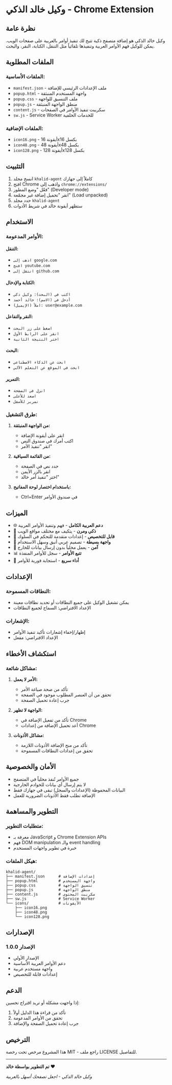 # وكيل خالد الذكي - Chrome Extension

## نظرة عامة
وكيل خالد الذكي هو إضافة متصفح ذكية تتيح لك تنفيذ أوامر بالعربية على صفحات الويب. يمكن للوكيل فهم الأوامر العربية وتنفيذها تلقائياً مثل التنقل، الكتابة، النقر، والبحث.

## الملفات المطلوبة

### الملفات الأساسية:
- `manifest.json` - ملف الإعدادات الرئيسي للإضافة
- `popup.html` - واجهة المستخدم المنبثقة
- `popup.css` - ملف التنسيق للواجهة
- `popup.js` - منطق الواجهة المنبثقة
- `content.js` - سكريبت تنفيذ الأوامر في الصفحات
- `sw.js` - Service Worker للخدمات الخلفية

### الملفات الإضافية:
- `icon16.png` - أيقونة 16x16 بكسل
- `icon48.png` - أيقونة 48x48 بكسل
- `icon128.png` - أيقونة 128x128 بكسل

## التثبيت

1. انسخ مجلد `khalid-agent` كاملاً إلى جهازك
2. افتح Chrome واذهب إلى `chrome://extensions/`
3. فعّل "وضع المطور" (Developer mode)
4. انقر "تحميل إضافة غير مجمّعة" (Load unpacked)
5. حدد مجلد `khalid-agent`
6. ستظهر أيقونة خالد في شريط الأدوات

## الاستخدام

### الأوامر المدعومة:

#### التنقل:
- `اذهب إلى google.com`
- `افتح youtube.com`
- `انتقل إلى github.com`

#### الكتابة والإدخال:
- `اكتب في (البحث): وكيل ذكي`
- `أدخل في (الاسم): خالد أحمد`
- `املأ (الإيميل): user@example.com`

#### النقر والتفاعل:
- `اضغط على زر البحث`
- `انقر على الرابط الأول`
- `اختر النتيجة الثانية`

#### البحث:
- `ابحث عن الذكاء الاصطناعي`
- `ابحث في الموقع عن التعلم الآلي`

#### التمرير:
- `انزل في الصفحة`
- `اصعد للأعلى`
- `تمرير للأسفل`

### طرق التشغيل:

1. **من الواجهة المنبثقة:**
   - انقر على أيقونة الإضافة
   - اكتب أمرك في صندوق النص
   - انقر "تنفيذ الأمر"

2. **من القائمة السياقية:**
   - حدد نص في الصفحة
   - انقر بالزر الأيمن
   - اختر "تنفيذ أمر خالد"

3. **باستخدام اختصار لوحة المفاتيح:**
   - Ctrl+Enter في صندوق الأوامر

## الميزات

- 🌐 **دعم العربية الكامل** - فهم وتنفيذ الأوامر العربية
- 🎯 **ذكي ومرن** - يتكيف مع مختلف مواقع الويب
- 🔧 **قابل للتخصيص** - إعدادات متقدمة للتحكم في السلوك
- 📱 **واجهة بسيطة** - تصميم عربي أنيق وسهل الاستخدام
- 🔐 **آمن** - يعمل محلياً بدون إرسال بيانات للخارج
- 📊 **تتبع الأوامر** - سجل للأوامر المنفذة
- 🚀 **أداء سريع** - استجابة فورية للأوامر

## الإعدادات

### النطاقات المسموحة:
- يمكن تشغيل الوكيل على جميع النطاقات أو تحديد نطاقات معينة
- الإعداد الافتراضي: السماح لجميع النطاقات

### الإشعارات:
- إظهار/إخفاء إشعارات تأكيد تنفيذ الأوامر
- الإعداد الافتراضي: مفعل

## استكشاف الأخطاء

### مشاكل شائعة:

1. **الأمر لا يعمل:**
   - تأكد من صحة صياغة الأمر
   - تحقق من أن العنصر المطلوب موجود في الصفحة
   - جرب إعادة تحميل الصفحة

2. **الواجهة لا تظهر:**
   - تأكد من تفعيل الإضافة في Chrome
   - أعد تحميل الإضافة من إعدادات Chrome

3. **مشاكل الأذونات:**
   - تأكد من منح الإضافة الأذونات اللازمة
   - تحقق من إعدادات النطاقات المسموحة

## الأمان والخصوصية

- جميع الأوامر تُنفذ محلياً في المتصفح
- لا يتم إرسال أي بيانات للخوادم الخارجية
- البيانات المحفوظة (الإعدادات والسجل) تبقى في جهازك فقط
- الإضافة تطلب فقط الأذونات الضرورية للعمل

## التطوير والمساهمة

### متطلبات التطوير:
- معرفة بـ JavaScript و Chrome Extension APIs
- فهم DOM manipulation والـ event handling
- خبرة في تطوير واجهات المستخدم

### هيكل الملفات:
```
khalid-agent/
├── manifest.json      # إعدادات الإضافة
├── popup.html         # واجهة المستخدم
├── popup.css          # تنسيق الواجهة
├── popup.js           # منطق الواجهة
├── content.js         # سكريبت المحتوى
├── sw.js              # Service Worker
└── icons/             # الأيقونات
    ├── icon16.png
    ├── icon48.png
    └── icon128.png
```

## الإصدارات

### الإصدار 1.0.0
- الإصدار الأولي
- دعم الأوامر العربية الأساسية
- واجهة مستخدم عربية
- إعدادات قابلة للتخصيص

## الدعم

إذا واجهت مشكلة أو تريد اقتراح تحسين:
1. تأكد من قراءة هذا الدليل أولاً
2. تحقق من الأوامر المدعومة
3. جرب إعادة تحميل الصفحة والإضافة

## الترخيص

هذا المشروع مرخص تحت رخصة MIT - راجع ملف LICENSE للتفاصيل.

---

**تم التطوير بواسطة خالد** ❤️

*وكيل خالد الذكي - اجعل تصفحك أسهل بالعربية*